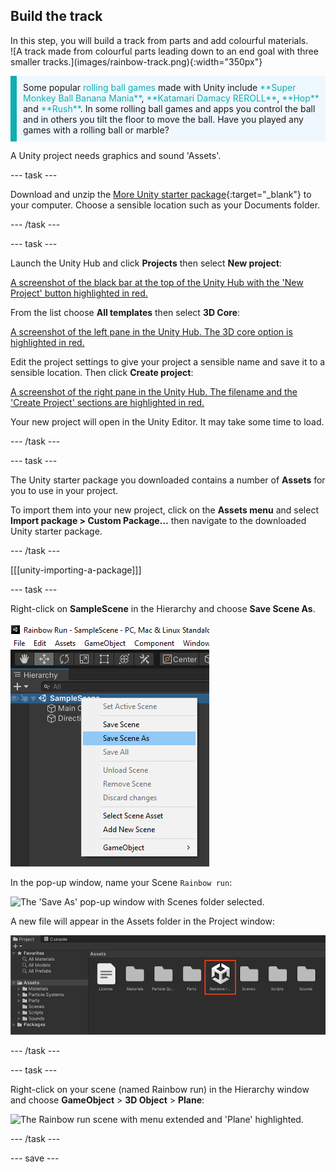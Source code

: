 ## Build the track

<div style="display: flex; flex-wrap: wrap">
<div style="flex-basis: 200px; flex-grow: 1; margin-right: 15px;">
In this step, you will build a track from parts and add colourful materials.
</div>
<div>
![A track made from colourful parts leading down to an end goal with three smaller tracks.](images/rainbow-track.png){:width="350px"}
</div>
</div>

<p style="border-left: solid; border-width:10px; border-color: #0faeb0; background-color: aliceblue; padding: 10px;">
Some popular <span style="color: #0faeb0">rolling ball games</span> made with Unity include <span style="color: #0faeb0">**Super Monkey Ball Banana Mania**</span>, <span style="color: #0faeb0">**Katamari Damacy REROLL**</span>, <span style="color: #0faeb0">**Hop**</span> and <span style="color: #0faeb0">**Rush**</span>. In some rolling ball games and apps you control the ball and in others you tilt the floor to move the ball. Have you played any games with a rolling ball or marble?
</p>

A Unity project needs graphics and sound 'Assets'.  

--- task ---

Download and unzip the [More Unity starter package](https://rpf.io/p/en/rainbow-run-go){:target="_blank"} to your computer. Choose a sensible location such as your Documents folder. 

--- /task ---

--- task ---

Launch the Unity Hub and click **Projects** then select **New project**:

[A screenshot of the black bar at the top of the Unity Hub with the 'New Project' button highlighted in red.](images/new_project.png)

From the list choose **All templates** then select **3D Core**:

[A screenshot of the left pane in the Unity Hub. The 3D core option is highlighted in red.](images/3D-core.png)

Edit the project settings to give your project a sensible name and save it to a sensible location. Then click **Create project**:

[A screenshot of the right pane in the Unity Hub. The filename and the 'Create Project' sections are highlighted in red.](images/create-project.png)

Your new project will open in the Unity Editor. It may take some time to load.

--- /task ---

--- task ---

The Unity starter package you downloaded contains a number of **Assets** for you to use in your project.

To import them into your new project, click on the **Assets menu** and select **Import package > Custom Package…** then navigate to the downloaded Unity starter package.

--- /task ---

[[[unity-importing-a-package]]]

--- task ---

Right-click on **SampleScene** in the Hierarchy and choose **Save Scene As**. 

![The scene icon in the Hierarchy window with the right-click menu expanded.](images/right-click-scene.png)

In the pop-up window, name your Scene `Rainbow run`:

![The 'Save As' pop-up window with Scenes folder selected.](images/save-scene.png)

A new file will appear in the Assets folder in the Project window:

![Project window with Rainbow run scene in the Assets folder.](images/rainbow-run-scene.png)

--- /task ---

--- task ---

Right-click on your scene (named Rainbow run) in the Hierarchy window and choose **GameObject** > **3D Object** > **Plane**: 

![The Rainbow run scene with menu extended and 'Plane' highlighted.](images/add-plane.png)

--- /task ---

--- save ---
